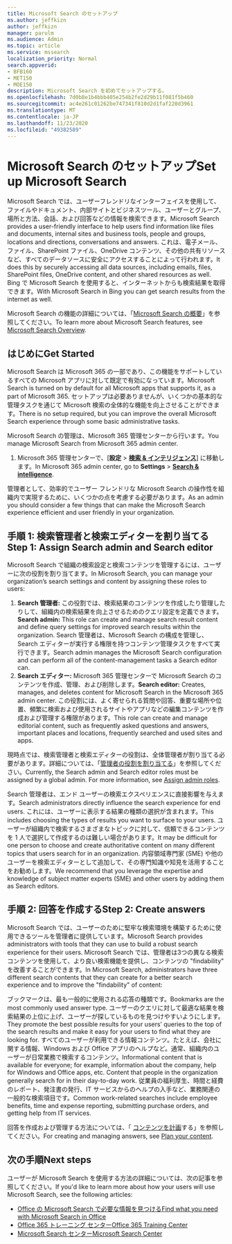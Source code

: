 ```yaml
---
title: Microsoft Search のセットアップ
ms.author: jeffkizn
author: jeffkizn
manager: parulm
ms.audience: Admin
ms.topic: article
ms.service: mssearch
localization_priority: Normal
search.appverid:
- BFB160
- MET150
- MOE150
description: Microsoft Search を初めてセットアップする。
ms.openlocfilehash: 7d0b8e1b4bbb405e254b2fe2d29b11f081f5b460
ms.sourcegitcommit: ac4e261c01262be747341f810d2d1faf220d3961
ms.translationtype: MT
ms.contentlocale: ja-JP
ms.lasthandoff: 11/23/2020
ms.locfileid: "49382589"
---
```

# <a name="set-up-microsoft-search"></a><span data-ttu-id="098b1-103">Microsoft Search のセットアップ</span><span class="sxs-lookup"><span data-stu-id="098b1-103">Set up Microsoft Search</span></span>

<span data-ttu-id="098b1-104">Microsoft Search では、ユーザーフレンドリなインターフェイスを使用して、ファイルやドキュメント、内部サイトとビジネスツール、ユーザーとグループ、場所と方法、会話、および回答などの情報を検索できます。</span><span class="sxs-lookup"><span data-stu-id="098b1-104">Microsoft Search provides a user-friendly interface to help users find information like files and documents, internal sites and business tools, people and groups, locations and directions, conversations and answers.</span></span> <span data-ttu-id="098b1-105">これは、電子メール、ファイル、SharePoint ファイル、OneDrive コンテンツ、その他の共有リソースなど、すべてのデータソースに安全にアクセスすることによって行われます。</span><span class="sxs-lookup"><span data-stu-id="098b1-105">It does this by securely accessing all data sources, including emails, files, SharePoint files, OneDrive content, and other shared resources as well.</span></span> <span data-ttu-id="098b1-106">Bing で Microsoft Search を使用すると、インターネットからも検索結果を取得できます。</span><span class="sxs-lookup"><span data-stu-id="098b1-106">With Microsoft Search in Bing you can get search results from the internet as well.</span></span>

<span data-ttu-id="098b1-107">Microsoft Search の機能の詳細については、「[Microsoft Search の概要](overview-microsoft-search.md)」を参照してください。</span><span class="sxs-lookup"><span data-stu-id="098b1-107">To learn more about Microsoft Search features, see [Microsoft Search Overview](overview-microsoft-search.md).</span></span>

## <a name="get-started"></a><span data-ttu-id="098b1-108">はじめに</span><span class="sxs-lookup"><span data-stu-id="098b1-108">Get Started</span></span>

<span data-ttu-id="098b1-109">Microsoft Search は Microsoft 365 の一部であり、この機能をサポートしているすべての Microsoft アプリに対して既定で有効になっています。</span><span class="sxs-lookup"><span data-stu-id="098b1-109">Microsoft Search is turned on by default for all Microsoft apps that supports it, as a part of Microsoft 365.</span></span> <span data-ttu-id="098b1-110">セットアップは必要ありませんが、いくつかの基本的な管理タスクを通じて Microsoft 検索の全体的な機能を向上させることができます。</span><span class="sxs-lookup"><span data-stu-id="098b1-110">There is no setup required, but you can improve the overall Microsoft Search experience through some basic administrative tasks.</span></span>

<span data-ttu-id="098b1-111">Microsoft Search の管理は、Microsoft 365 管理センターから行います。</span><span class="sxs-lookup"><span data-stu-id="098b1-111">You manage Microsoft Search from Microsoft 365 admin center.</span></span>

1. <span data-ttu-id="098b1-112">Microsoft 365 管理センターで、[**設定**  >  [**検索 & インテリジェンス**](https://admin.microsoft.com/Adminportal/Home#/MicrosoftSearch)] に移動します。</span><span class="sxs-lookup"><span data-stu-id="098b1-112">In Microsoft 365 admin center, go to **Settings** > [**Search & intelligence**](https://admin.microsoft.com/Adminportal/Home#/MicrosoftSearch).</span></span>

<span data-ttu-id="098b1-113">管理者として、効率的でユーザー フレンドリな Microsoft Search の操作性を組織内で実現するために、いくつかの点を考慮する必要があります。</span><span class="sxs-lookup"><span data-stu-id="098b1-113">As an admin you should consider a few things that can make the Microsoft Search experience efficient and user friendly in your organization.</span></span>

## <a name="step-1-assign-search-admin-and-search-editor"></a><span data-ttu-id="098b1-114">手順 1: 検索管理者と検索エディターを割り当てる</span><span class="sxs-lookup"><span data-stu-id="098b1-114">Step 1: Assign Search admin and Search editor</span></span>

<span data-ttu-id="098b1-115">Microsoft Search で組織の検索設定と検索コンテンツを管理するには、ユーザーに次の役割を割り当てます。</span><span class="sxs-lookup"><span data-stu-id="098b1-115">In Microsoft Search, you can manage your organization’s search settings and content by assigning these roles to users:</span></span>

1. <span data-ttu-id="098b1-116">**Search 管理者:** この役割では、検索結果のコンテンツを作成したり管理したりして、組織内の検索結果を向上させるためのクエリ設定を定義できます。</span><span class="sxs-lookup"><span data-stu-id="098b1-116">**Search admin:** This role can create and manage search result content and define query settings for improved search results within the organization.</span></span> <span data-ttu-id="098b1-117">Search 管理者は、Microsoft Search の構成を管理し、Search エディターが実行する権限を持つコンテンツ管理タスクをすべて実行できます。</span><span class="sxs-lookup"><span data-stu-id="098b1-117">Search admin manages the Microsoft Search configuration and can perform all of the content-management tasks a Search editor can.</span></span>
2. <span data-ttu-id="098b1-118">**Search エディター:** Microsoft 365 管理センターで Microsoft Search のコンテンツを作成、管理、および削除します。</span><span class="sxs-lookup"><span data-stu-id="098b1-118">**Search editor:** Creates, manages, and deletes content for Microsoft Search in the Microsoft 365 admin center.</span></span> <span data-ttu-id="098b1-119">この役割には、よく寄せられる質問や回答、重要な場所や位置、頻繁に検索および使用されるサイトやアプリなどの編集コンテンツを作成および管理する権限があります。</span><span class="sxs-lookup"><span data-stu-id="098b1-119">This role can create and manage editorial content, such as frequently asked questions and answers, important places and locations, frequently searched and used sites and apps.</span></span>

<span data-ttu-id="098b1-120">現時点では、検索管理者と検索エディターの役割は、全体管理者が割り当てる必要があります。詳細については、「[管理者の役割を割り当てる](https://docs.microsoft.com/office365/admin/add-users/assign-admin-roles?view=o365-worldwide)」を参照してください。</span><span class="sxs-lookup"><span data-stu-id="098b1-120">Currently, the Search admin and Search editor roles must be assigned by a global admin. For more information, see [Assign admin roles](https://docs.microsoft.com/office365/admin/add-users/assign-admin-roles?view=o365-worldwide).</span></span>

<span data-ttu-id="098b1-121">Search 管理者は、エンド ユーザーの検索エクスペリエンスに直接影響を与えます。</span><span class="sxs-lookup"><span data-stu-id="098b1-121">Search administrators directly influence the search experience for end users.</span></span> <span data-ttu-id="098b1-122">これには、ユーザーに表示する結果の種類の選択が含まれます。</span><span class="sxs-lookup"><span data-stu-id="098b1-122">This includes choosing the types of results you want to surface to your users.</span></span> <span data-ttu-id="098b1-123">ユーザーが組織内で検索するさまざまなトピックに対して、信頼できるコンテンツを 1 人で選択して作成するのは難しい場合があります。</span><span class="sxs-lookup"><span data-stu-id="098b1-123">It may be difficult for one person to choose and create authoritative content on many different topics that users search for in an organization.</span></span> <span data-ttu-id="098b1-124">内容領域専門家 (SME) や他のユーザーを検索エディターとして追加して、その専門知識や知見を活用することをお勧めします。</span><span class="sxs-lookup"><span data-stu-id="098b1-124">We recommend that you leverage the expertise and knowledge of subject matter experts (SME) and other users by adding them as Search editors.</span></span>

## <a name="step-2-create-answers"></a><span data-ttu-id="098b1-125">手順 2: 回答を作成する</span><span class="sxs-lookup"><span data-stu-id="098b1-125">Step 2: Create answers</span></span>

<span data-ttu-id="098b1-126">Microsoft Search では、ユーザーのために堅牢な検索環境を構築するために使用できるツールを管理者に提供しています。</span><span class="sxs-lookup"><span data-stu-id="098b1-126">Microsoft Search provides administrators with tools that they can use to build a robust search experience for their users.</span></span> <span data-ttu-id="098b1-127">Microsoft Search では、管理者は3つの異なる検索コンテンツを使用して、より良い検索機能を提供し、コンテンツの "findability" を改善することができます。</span><span class="sxs-lookup"><span data-stu-id="098b1-127">In Microsoft Search, administrators have three different search contents that they can create for a better search experience and to improve the "findability" of content:</span></span>

<span data-ttu-id="098b1-128">ブックマークは、最も一般的に使用される応答の種類です。</span><span class="sxs-lookup"><span data-stu-id="098b1-128">Bookmarks are the most commonly used answer type.</span></span> <span data-ttu-id="098b1-129">ユーザーのクエリに対して最適な結果を検索結果の上位に上げ、ユーザーが探しているものを見つけやすいようにします。</span><span class="sxs-lookup"><span data-stu-id="098b1-129">They promote the best possible results for your users’ queries to the top of the search results and make it easy for your users to find what they are looking for.</span></span>
<span data-ttu-id="098b1-130">すべてのユーザーが利用できる情報コンテンツ。たとえば、会社に関する情報、Windows および Office アプリのヘルプなど。通常、組織内のユーザーが日常業務で検索するコンテンツ。</span><span class="sxs-lookup"><span data-stu-id="098b1-130">Informational content that is available for everyone; for example, information about the company, help for Windows and Office apps, etc. Content that people in the organization generally search for in their day-to-day work.</span></span> <span data-ttu-id="098b1-131">従業員の福利厚生、時間と経費のレポート、発注書の発行、IT サービスからのヘルプの入手など、業務関連の一般的な検索項目です。</span><span class="sxs-lookup"><span data-stu-id="098b1-131">Common work-related searches include employee benefits, time and expense reporting, submitting purchase orders, and getting help from IT services.</span></span>

<span data-ttu-id="098b1-132">回答を作成および管理する方法については、「 [コンテンツを計画](plan-your-content.md)する」を参照してください。</span><span class="sxs-lookup"><span data-stu-id="098b1-132">For creating and managing answers, see [Plan your content](plan-your-content.md).</span></span>

## <a name="next-steps"></a><span data-ttu-id="098b1-133">次の手順</span><span class="sxs-lookup"><span data-stu-id="098b1-133">Next steps</span></span>

<span data-ttu-id="098b1-134">ユーザーが Microsoft Search を使用する方法の詳細については、次の記事を参照してください。</span><span class="sxs-lookup"><span data-stu-id="098b1-134">If you'd like to learn more about how your users will use Microsoft Search, see the following articles:</span></span>

- [<span data-ttu-id="098b1-135">Office の Microsoft Search で必要な情報を見つける</span><span class="sxs-lookup"><span data-stu-id="098b1-135">Find what you need with Microsoft Search in Office</span></span>](https://support.office.com/article/find-what-you-need-with-microsoft-search-in-office-2457d4d8-48a8-4ad4-ab89-5a0657aa8446)
- [<span data-ttu-id="098b1-136">Office 365 トレーニング センター</span><span class="sxs-lookup"><span data-stu-id="098b1-136">Office 365 Training Center</span></span>](https://support.office.com/office-training-center)
- [<span data-ttu-id="098b1-137">Microsoft Search センター</span><span class="sxs-lookup"><span data-stu-id="098b1-137">Microsoft Search Center</span></span>](https://support.office.com/article/-working-title-microsoft-search-center-b8bf5a2c-7515-40a9-9a6a-b8ed382c86bc)
